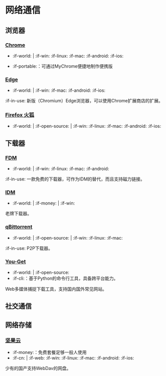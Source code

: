 # 网络通信

## 浏览器

### [Chrome](https://www.google.com/chrome/)
- :if-world: | :if-win: :if-linux: :if-mac: :if-android: :if-ios:

- :if-portable:：可通过MyChrome便捷地制作便携版

### [Edge](https://www.microsoft.com/zh-cn/edge)

- :if-world: | :if-win: :if-mac: :if-android: :if-ios:

:if-in-use: 新版（Chromium）Edge浏览器，可以使用Chrome扩展商店的扩展。

### [Firefox 火狐](https://www.mozilla.org/)

- :if-world: | :if-open-source: | :if-win: :if-linux: :if-mac: :if-android: :if-ios:

## 下载器

### [FDM](http://www.freedownloadmanager.org/)

- :if-world: | :if-win: :if-linux: :if-mac: :if-android:

:if-in-use: 一款免费的下载器，可作为IDM的替代，而且支持磁力链接。

### [IDM](http://internetdownloadmanager.com/)

- :if-world: | :if-money: | :if-win:

老牌下载器。

### [qBittorrent](https://www.qbittorrent.org/)

- :if-world: | :if-open-source: | :if-win: :if-linux: :if-mac:

:if-in-use: P2P下载器。

### [You-Get](https://you-get.org/)

- :if-world: | :if-open-source:
- :if-cli:：基于Python的命令行工具，具备跨平台能力。

Web多媒体捕捉下载工具，支持国内国外常见网站。

## 社交通信

## 网络存储

### [坚果云](https://www.jianguoyun.com/)

- :if-money:：免费套餐足够一般人使用
- :if-cn: | :if-web: :if-win: :if-linux: :if-mac: :if-android: :if-ios:

少有的国产支持WebDav的网盘。

